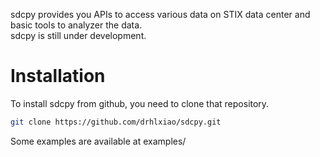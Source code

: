 sdcpy provides you APIs to access various data on STIX data center and basic tools to analyzer the data.  
sdcpy is still under development. 
# Installation 
To install sdcpy from github, you need to clone that repository.
```sh 
git clone https://github.com/drhlxiao/sdcpy.git
```

Some examples are available at examples/ 
